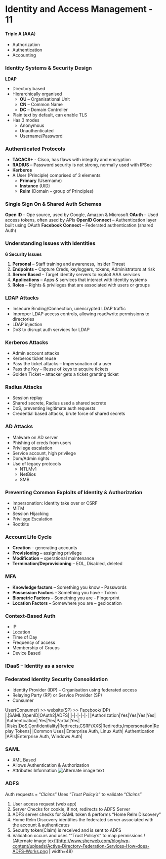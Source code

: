 # Identity and Access Management - 11
#### Triple A (AAA)
-	Authorization
-	 Authentication
-	 Accounting
### Identity Systems & Security  Design
**LDAP**  
- Directory based
- Hierarchically organised
    - **OU** – Organisational Unit
    - **CN** – Common Name
    - **DC** – Domain Controller
- Plain text by default, can enable TLS
- Has 3 modes  
  - Anonymous
  - Unauthenticated
  - Username/Password
  
### Authenticated Protocols
- **TACACS+** - Cisco, has flaws with integrity and encryption
- **RADIUS** – Password security is not strong, normally used with IPSec
- **Kerberos** 
- A User (Principle) comprised of 3 elements
    - **Primary** (Username)
    - **Instance** (UID)
    - **Relm** (Domain – group of Principles)

### Single Sign On & Shared Auth Schemes 
**Open ID** – Ope source, used by Google, Amazon & Microsoft
**OAuth** – Used access tokens, often used by APIs
**OpenID Connect** – Authentication layer built using OAuth
**Facebook Connect** – Federated authentication (shared Auth)

### Understanding Issues with Identities
**6 Security Issues**  
1.	**Personal** – Staff training and awareness, Insider Threat
2.	**Endpoints** – Capture Creds, keyloggers, tokens, Administrators at risk
3.	**Server Based** – Target identity servers to exploit AAA services
4.	**Applications** – Apps & services that interact with Identity systems
5.	**Roles** – Rights & privileges that are associated with users or groups

### LDAP Attacks
-	Insecure Binding/Connection, unencrypted LDAP traffic
-	Improper LDAP access controls, allowing read/write permissions to directories 
-	LDAP injection
-	DoS to disrupt auth services for LDAP

### Kerberos Attacks
-	Admin account attacks
-	Kerberos ticket reuse 
-	Pass the ticket attacks – Impersonation of a user
-	Pass the Key – Reuse of keys to acquire tickets
-	Golden Ticket – attacker gets a ticket granting ticket 

### Radius Attacks
-	Session replay
-	Shared secrete, Radius used a shared secrete 
-	DoS, preventing legitimate auth requests
-	Credential based attacks, brute force of shared secrets

### AD Attacks
-	Malware on AD server
-	Phishing of creds from users
-	Privilege escalation 
-	Service account, high privilege
-	Dom/Admin rights
-	Use of legacy protocols
    -	NTLMv1
    -	NetBios
    -	SMB

### Preventing Common Exploits of Identity & Authorization 
-	Impersonation: Identity take over or CSRF
-	MiTM
-	Session Hijacking
-	Privilege Escalation
-	Rootkits
### Account Life Cycle
-	**Creation** – generating accounts
-	**Provisioning** – assigning privilege
-	**Modification** – operational maintenance 
-	**Termination/Deprovisioning** – EOL, Disabled, deleted
### MFA
-	**Knowledge factors** – Something you know - Passwords
-	**Possession Factors** – Something you have - Token
-	**Biometric Factors** – Something you are - Fingerprint
-	**Location Factors** – Somewhere you are – geolocation
### Context-Based Auth
-	IP
-	Location
-	Time of Day
-	Frequency of access
-	Membership of Groups
-	Device Based
### IDaaS – Identity as a service
### Federated Identity Security Consolidation 
-	Identity Provider (IDP) – Organisation using federated access
-	Relaying Party (RP) or Service Provider (SP)
-	Consumer 

User(Consumer) >> website(SP) >> Facebook(IDP)
|.|SAML|OpenID|OAuth2|ADFS|
|-|-|-|-|-|
|Authorization|Yes|Yes|Yes|Yes|
|Authentication| Yes|Yes|Partial|Yes|
|Risks|DoS,Confidentiality|Redirects,CSRF/XXS|Rediredts,Impersonation|Replay Tokens|
|Common Uses| Enterprise Auth, Linux Auth| Authentication |APIs|Enterprise Auth, Windows Auth|

### SAML
-	XML Based
-	Allows Authentication & Authorization
-	Attributes Information
![Alternate image text](https://i.stack.imgur.com/cxLYd.png)

### ADFS
Auth requests = “*Claims*”
Uses “*Trust Policy’s*” to validate “*Claims*”
1.	User access request (web app)
2.	Server Checks for cookie, if not, redirects to ADFS Server
3.	ADFS server checks for SAML token & performs “Home Relm Discovery”
4.	Home Relm Discovery identifies the federated server associated with the account & authenticates
5.	Security token(Claim) is received and is sent to ADFS
6.	Validation occurs and uses “”Trust Policy’s” to map permissions
![Alternate image text](http://www.sherweb.com/blog/wp-content/uploads/Active-Directory-Federation-Services-How-does-ADFS-Works.png | width=48)
